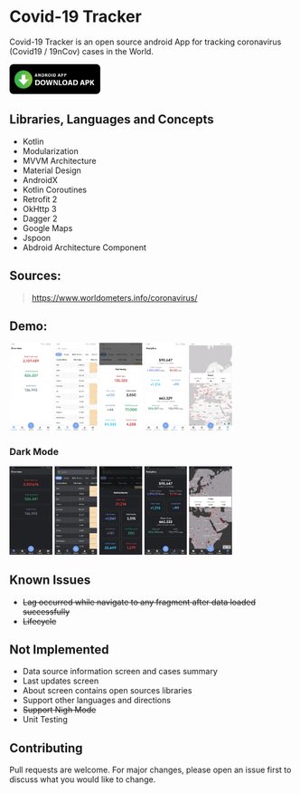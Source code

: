 # Covid-19 Tracker

Covid-19 Tracker is an open source android App for tracking coronavirus (Covid19 / 19nCov) cases in the World.

<a href="https://github.com/khaledymoh/Covid-19/releases/download/v1.2.0/covid-19_1.2.0.apk"><img src="screenshots/download_button.png" width="32%" /></a>

## Libraries, Languages and Concepts
- Kotlin
- Modularization
- MVVM Architecture
- Material Design
- AndroidX
- Kotlin Coroutines
- Retrofit 2
- OkHttp 3
- Dagger 2
- Google Maps
- Jspoon
- Abdroid Architecture Component

## Sources:
> https://www.worldometers.info/coronavirus/

## Demo:
 <img src="screenshots/screenshot_1.jpg" width="15%" /> <img src="screenshots/screenshot_2.jpg" width="15%" />  <img src="screenshots/screenshot_3.jpg" width="15%" /> <img src="screenshots/screenshot_4.jpg" width="15%" /> <img src="screenshots/screenshot_5.jpg" width="15%" />

### Dark Mode
 <img src="screenshots/dark_screenshot_1.jpg" width="15%" /> <img src="screenshots/dark_screenshot_2.jpg" width="15%" /> <img src="screenshots/dark_screenshot_3.jpg" width="15%" /> <img src="screenshots/dark_screenshot_4.jpg" width="15%" /> <img src="screenshots/dark_screenshot_5.jpg" width="15%" />

## Known Issues
- ~~Lag occurred while navigate to any fragment after data loaded successfully~~
- ~~Lifecycle~~

## Not Implemented
- Data source information screen and cases summary
- Last updates screen
- About screen contains open sources libraries
- Support other languages and directions
- ~~Support Nigh Mode~~
- Unit Testing

## Contributing
Pull requests are welcome. For major changes, please open an issue first to discuss what you would like to change.
